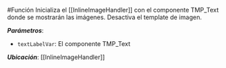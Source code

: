 #Función
Inicializa el [[InlineImageHandler]] con el componente TMP_Text donde se mostrarán las imágenes. Desactiva el template de imagen.

**_Parámetros_**:

- `textLabelVar`: El componente TMP_Text

**_Ubicación_**: [[InlineImageHandler]]